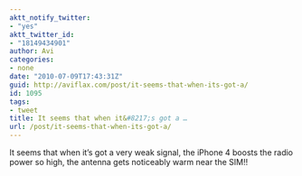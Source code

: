```yaml
---
aktt_notify_twitter:
- "yes"
aktt_twitter_id:
- "18149434901"
author: Avi
categories:
- none
date: "2010-07-09T17:43:31Z"
guid: http://aviflax.com/post/it-seems-that-when-its-got-a/
id: 1095
tags:
- tweet
title: It seems that when it&#8217;s got a …
url: /post/it-seems-that-when-its-got-a/
---
```

It seems that when it&#8217;s got a very weak signal, the iPhone 4 boosts the radio power so high, the antenna gets noticeably warm near the SIM!!